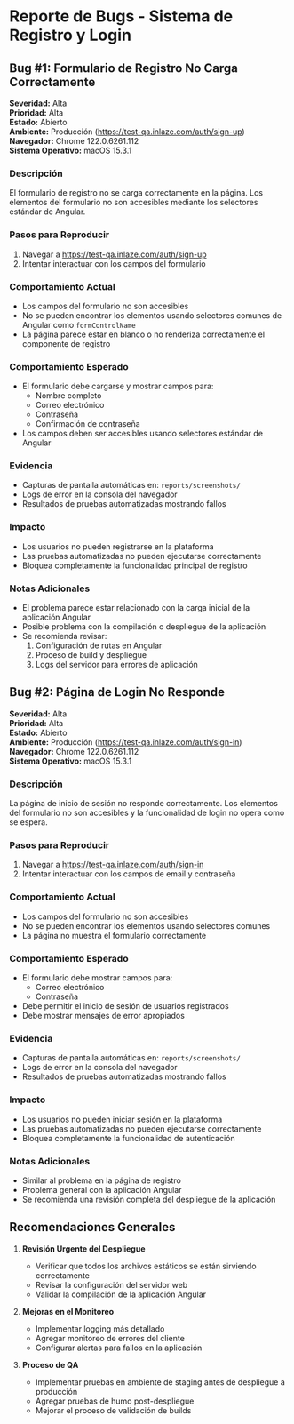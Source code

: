 # Reporte de Bugs - Sistema de Registro y Login

## Bug #1: Formulario de Registro No Carga Correctamente
**Severidad:** Alta  
**Prioridad:** Alta  
**Estado:** Abierto  
**Ambiente:** Producción (https://test-qa.inlaze.com/auth/sign-up)  
**Navegador:** Chrome 122.0.6261.112  
**Sistema Operativo:** macOS 15.3.1  

### Descripción
El formulario de registro no se carga correctamente en la página. Los elementos del formulario no son accesibles mediante los selectores estándar de Angular.

### Pasos para Reproducir
1. Navegar a https://test-qa.inlaze.com/auth/sign-up
2. Intentar interactuar con los campos del formulario

### Comportamiento Actual
- Los campos del formulario no son accesibles
- No se pueden encontrar los elementos usando selectores comunes de Angular como `formControlName`
- La página parece estar en blanco o no renderiza correctamente el componente de registro

### Comportamiento Esperado
- El formulario debe cargarse y mostrar campos para:
  - Nombre completo
  - Correo electrónico
  - Contraseña
  - Confirmación de contraseña
- Los campos deben ser accesibles usando selectores estándar de Angular

### Evidencia
- Capturas de pantalla automáticas en: `reports/screenshots/`
- Logs de error en la consola del navegador
- Resultados de pruebas automatizadas mostrando fallos

### Impacto
- Los usuarios no pueden registrarse en la plataforma
- Las pruebas automatizadas no pueden ejecutarse correctamente
- Bloquea completamente la funcionalidad principal de registro

### Notas Adicionales
- El problema parece estar relacionado con la carga inicial de la aplicación Angular
- Posible problema con la compilación o despliegue de la aplicación
- Se recomienda revisar:
  1. Configuración de rutas en Angular
  2. Proceso de build y despliegue
  3. Logs del servidor para errores de aplicación

## Bug #2: Página de Login No Responde
**Severidad:** Alta  
**Prioridad:** Alta  
**Estado:** Abierto  
**Ambiente:** Producción (https://test-qa.inlaze.com/auth/sign-in)  
**Navegador:** Chrome 122.0.6261.112  
**Sistema Operativo:** macOS 15.3.1  

### Descripción
La página de inicio de sesión no responde correctamente. Los elementos del formulario no son accesibles y la funcionalidad de login no opera como se espera.

### Pasos para Reproducir
1. Navegar a https://test-qa.inlaze.com/auth/sign-in
2. Intentar interactuar con los campos de email y contraseña

### Comportamiento Actual
- Los campos del formulario no son accesibles
- No se pueden encontrar los elementos usando selectores comunes
- La página no muestra el formulario correctamente

### Comportamiento Esperado
- El formulario debe mostrar campos para:
  - Correo electrónico
  - Contraseña
- Debe permitir el inicio de sesión de usuarios registrados
- Debe mostrar mensajes de error apropiados

### Evidencia
- Capturas de pantalla automáticas en: `reports/screenshots/`
- Logs de error en la consola del navegador
- Resultados de pruebas automatizadas mostrando fallos

### Impacto
- Los usuarios no pueden iniciar sesión en la plataforma
- Las pruebas automatizadas no pueden ejecutarse correctamente
- Bloquea completamente la funcionalidad de autenticación

### Notas Adicionales
- Similar al problema en la página de registro
- Problema general con la aplicación Angular
- Se recomienda una revisión completa del despliegue de la aplicación

## Recomendaciones Generales

1. **Revisión Urgente del Despliegue**
   - Verificar que todos los archivos estáticos se están sirviendo correctamente
   - Revisar la configuración del servidor web
   - Validar la compilación de la aplicación Angular

2. **Mejoras en el Monitoreo**
   - Implementar logging más detallado
   - Agregar monitoreo de errores del cliente
   - Configurar alertas para fallos en la aplicación

3. **Proceso de QA**
   - Implementar pruebas en ambiente de staging antes de despliegue a producción
   - Agregar pruebas de humo post-despliegue
   - Mejorar el proceso de validación de builds
